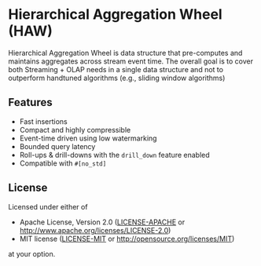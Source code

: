 # Hierarchical Aggregation Wheel (HAW)

Hierarchical Aggregation Wheel is data structure that pre-computes and maintains aggregates
across stream event time. The overall goal is to cover both Streaming + OLAP needs in a single data structure and not to outperform handtuned algorithms (e.g., sliding window algorithms)

## Features

- Fast insertions
- Compact and highly compressible
- Event-time driven using low watermarking
- Bounded query latency
- Roll-ups & drill-downs with the ``drill_down`` feature enabled
- Compatible with `#[no_std]`

## License

Licensed under either of

* Apache License, Version 2.0 ([LICENSE-APACHE](LICENSE-APACHE) or http://www.apache.org/licenses/LICENSE-2.0)
* MIT license ([LICENSE-MIT](LICENSE-MIT) or http://opensource.org/licenses/MIT)

at your option.